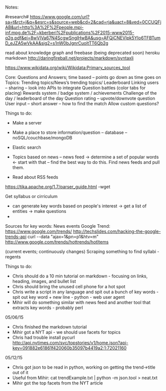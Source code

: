Notes:

#research#
https://www.google.com/url?sa=t&rct=j&q=&esrc=s&source=web&cd=2&cad=rja&uact=8&ved=0CCUQFjAB&url=http%3A%2F%2Fpeople.mpi-inf.mpg.de%2F~kberberi%2Fpublications%2F2015-www2015-q2g.pdf&ei=8wVIVa67N4ScgwSngIHwBA&usg=AFQjCNEVIpk5YIo6TFBTumD_eJZA5wVkAA&sig2=s1nW0bJgnrCuoltTT6Qb2g

read about knowledge graph and freebase (being deprecated soon)
heroku
markdown
http://daringfireball.net/projects/markdown/syntaxli

https://www.wikidata.org/wiki/Wikidata:Primary_sources_tool

Core: Questions and Answers; time based – points go down as time goes on
Topics: Trending topics/News’s trending topics/
Leaderboard
Linking users – sharing – look into APIs to integrate
Question battles (color tabs for placing)
Rewards system / badge system / achievements
Challenge of the day / leaderboard of the day
Question rating – upvote/downvote question
User input – short answer – how to find the match
Allow custom questions?

Things to do:
-	Make a server
-	Make a place to store information/question – database – noSQL/couchbase/mongoDB
-	Elastic search
-	Topics based on news – news feed -> determine a set of popular words <- start with that – find the best way to do this. Find news feeds and pull them.

-	Read about RSS feeds

https://tika.apache.org/1.7/parser_guide.html -wget

Get syllabus or cirriculum 
- can generate key words based on people's interest -> get a list of entities -> make questions
- 

Sources for key words:
News events
Google Trend: https://www.google.com/trends/
http://techslides.com/hacking-the-google-trends-api
curl --data "ajax=1&pn=p1&htv=m" http://www.google.com/trends/hottrends/hotItems


(current events; continuously changes)
Scraping something to find syllabi - regents




Things to do:
- Chris should do a 10 min tutorial on markdown - focusing on links, heading, images, and bullet list
- Chris should bring the unused cell phone for a hot spot
- Chris write a script in any language and spit out a bunch of key words - spit out key word + new line - python - web user agent
- Mihir will do something similar with news feed and another tool that extracts key words - probably perl


05/06/15
- Chris finished the markdown tutorial
- Mihir got a NYT api - we should use facets for topics
- Chris had trouble install pycurl
http://api.nytimes.com/svc/topstories/v1/home.json?api-key=091882e61861f420060b35097b4419a2:1:72021160

05/12/15
- Chris got json to be read in python, working on getting the trend->title out of it
- Useful from Mihir: cat trendExample.txt | python -m json.tool > neat.txt
- Mihir got the top facets from the NYT article
